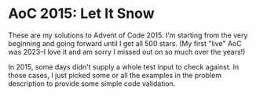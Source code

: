 # AoC 2015: Let It Snow

These are my solutions to Advent of Code 2015.
I'm starting from the very beginning and going forward until I get all 500 stars.
(My first "live" AoC was 2023&ndash;I love it and am sorry I missed out on so much over the years!)

In 2015, some days didn't supply a whole test input to check against.
In those cases, I just picked some or all the examples in the problem description to provide some simple code validation.
